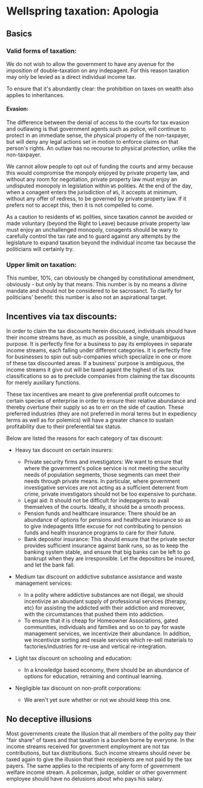 # Wellspring taxation: Apologia

## Basics

### Valid forms of taxation:

We do not wish to allow the government to have any avenue for the imposition of double-taxation on any indepagent. For this reason taxation may only be levied as a direct individual income tax.

To ensure that it's abundantly clear: the prohibition on taxes on wealth also applies to inheritances.

#### Evasion:

The difference between the denial of access to the courts for tax evasion and outlawing is that government agents such as police, will continue to protect in an immediate sense, the physical property of the non-taxpayer, but will deny any legal actions set in motion to enforce claims on that person's rights. An outlaw has no recourse to physical protection, unlike the non-taxpayer.

We cannot allow people to opt out of funding the courts and army because this would compromise the monpoly enjoyed by private property law, and without any room for negotiation, private property law must enjoy an undisputed monopoly in legislation within `WS` polities. At the end of the day, when a conagent enters the jurisdiction of `WS`, it accepts at minimum, without any offer of redress, to be governed by private property law. If it prefers not to accept this, then it is not compelled to come.

As a caution to residents of `WS` polities, since taxation cannot be avoided or made voluntary (beyond the Right to Leave) because private property law must enjoy an unchallenged monopoly, conagents should be wary to carefully control the tax rate and to guard against any attempts by the legislature to expand taxation beyond the individual income tax because the politicians will certainly try.

### Upper limit on taxation:

This number, 10%, can obviously be changed by constitutional amendment, obviously - but only by that means. This number is by no means a divine mandate and should not be considered to be sacrosanct. To clarify for politicians' benefit: this number is also not an aspirational target.

## Incentives via tax discounts:

In order to claim the tax discounts herein discussed, individuals should have their income streams have, as much as possible, a single, unambiguous purpose. It is perfectly fine for a business to pay its employees in separate income streams, each falling under different categories. It is perfectly fine for businesses to spin out sub-companies which specialize in one or more of these tax discounted areas. If a business' purpose is ambiguous, the income streams it give out will be taxed againt the highest of its tax classifications so as to preclude companies from claiming the tax discounts for merely auxiliary functions.

These tax incentives are meant to give preferential profit outcomes to certain species of enterprise in order to ensure their relative abundance and thereby overtune their supply so as to err on the side of caution. These preferred industries (they are not preferred in moral terms but in expediency terms as well as for polemics) will have a greater chance to sustain profitability due to their preferential tax status.

Below are listed the reasons for each category of tax discount:

- Heavy tax discount on certain insurers:
  - Private security firms and investigators: We want to ensure that where the government's police service is not meeting the security needs of population segments, those segments can meet their needs through private means. In particular, where government investigative services are not acting as a sufficient deterrent from crime, private investigators should not be too expensive to purchase.
  - Legal aid: It should not be difficult for indepagents to avail themselves of the courts. Ideally, it should be a smooth process.
  - Pension funds and healthcare insurance: There should be an abundance of options for pensions and healthcare insurance so as to give indepagents little excuse for not contributing to pension funds and health insurance programs to care for their future.
  - Bank depositor insurance: This should ensure that the private sector provides sufficient insurance against bank runs, so as to keep the banking system stable, and ensure that big banks can be left to go bankrupt when they are irresponsible. Let the depositors be insured, and let the bank fall.

- Medium tax discount on addictive substance assistance and waste management services:
  - In a polity where addictive substances are not illegal, we should incentivize an abundant supply of professional services (therapy, etc) for assisting the addicted with their addiction and moreover, with the circumstances that pushed them into addiction.
  - To ensure that it is cheap for Homeowner Associations, gated communities, individuals and families and so on to pay for waste management services, we incentivize their abundance. In addition, we incentivize sorting and resale services which re-sell materials to factories/industries for re-use and vertical re-integration.

- Light tax discount on schooling and education:
  - In a knowledge based economy, there should be an abundance of options for education, retraining and continual learning.
 
- Negligible tax discount on non-profit corporations:
  - We aren't yet sure whether or not we should keep this one.

## No deceptive illusions

Most governments create the illusion that all members of the polity pay their "fair share" of taxes and that taxation is a burden borne by everyone. In the income streams received for government employment are not tax contributions, but tax distributions. Such income streams should never be taxed again to give the illusion that their receipients are not paid by the tax payers. The same applies to the recipients of any form of government welfare income stream. A policeman, judge, soldier or other government employee should have no delusions about who pays his salary.
